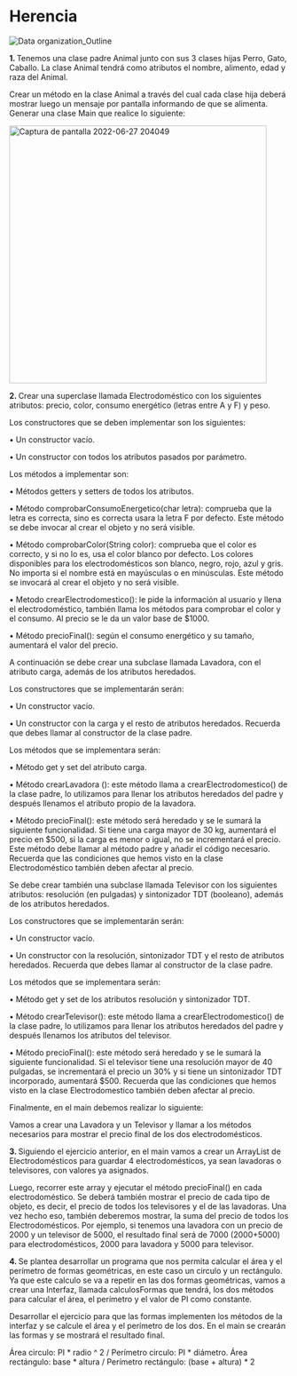 # Herencia

![Data organization_Outline](https://user-images.githubusercontent.com/64716417/176054512-610e2b97-5fb6-4a5d-a0be-4df3266c047e.svg)

<b>1.  </b> Tenemos una clase padre Animal junto con sus 3 clases hijas Perro, Gato, Caballo.
La clase Animal tendrá como atributos el nombre, alimento, edad y raza del
Animal.

Crear un método en la clase Animal a través del cual cada clase hija deberá
mostrar luego un mensaje por pantalla informando de que se alimenta. Generar
una clase Main que realice lo siguiente:

<img width="464" alt="Captura de pantalla 2022-06-27 204049" src="https://user-images.githubusercontent.com/64716417/176055021-883e36f0-9a4f-4302-afe5-7fce852013e5.png">

<b>2.  </b> Crear una superclase llamada Electrodoméstico con los siguientes atributos:
precio, color, consumo energético (letras entre A y F) y peso.

Los constructores que se deben implementar son los siguientes:

• Un constructor vacío.

• Un constructor con todos los atributos pasados por parámetro.


Los métodos a implementar son:

• Métodos getters y setters de todos los atributos.

• Método comprobarConsumoEnergetico(char letra): comprueba que la letra
es correcta, sino es correcta usara la letra F por defecto. Este método se debe
invocar al crear el objeto y no será visible.

• Método comprobarColor(String color): comprueba que el color es correcto, y
si no lo es, usa el color blanco por defecto. Los colores disponibles para los
electrodomésticos son blanco, negro, rojo, azul y gris. No importa si el nombre
está en mayúsculas o en minúsculas. Este método se invocará al crear el
objeto y no será visible.

• Metodo crearElectrodomestico(): le pide la información al usuario y llena el
electrodoméstico, también llama los métodos para comprobar el color y el
consumo. Al precio se le da un valor base de $1000.

• Método precioFinal(): según el consumo energético y su tamaño, aumentará
el valor del precio.

A continuación se debe crear una subclase llamada Lavadora, con el atributo
carga, además de los atributos heredados.


Los constructores que se implementarán serán:

• Un constructor vacío.

• Un constructor con la carga y el resto de atributos heredados. Recuerda que
debes llamar al constructor de la clase padre.


Los métodos que se implementara serán:

• Método get y set del atributo carga.

• Método crearLavadora (): este método llama a crearElectrodomestico() de la
clase padre, lo utilizamos para llenar los atributos heredados del padre y
después llenamos el atributo propio de la lavadora.

• Método precioFinal(): este método será heredado y se le sumará la siguiente
funcionalidad. Si tiene una carga mayor de 30 kg, aumentará el precio en $500,
si la carga es menor o igual, no se incrementará el precio. Este método debe
llamar al método padre y añadir el código necesario. Recuerda que las
condiciones que hemos visto en la clase Electrodoméstico también deben
afectar al precio.

Se debe crear también una subclase llamada Televisor con los siguientes
atributos: resolución (en pulgadas) y sintonizador TDT (booleano), además de los
atributos heredados.

Los constructores que se implementarán serán:

• Un constructor vacío.

• Un constructor con la resolución, sintonizador TDT y el resto de atributos
heredados. Recuerda que debes llamar al constructor de la clase padre.


Los métodos que se implementara serán:

• Método get y set de los atributos resolución y sintonizador TDT.

• Método crearTelevisor(): este método llama a crearElectrodomestico() de la
clase padre, lo utilizamos para llenar los atributos heredados del padre y
después llenamos los atributos del televisor.

• Método precioFinal(): este método será heredado y se le sumará la siguiente
funcionalidad. Si el televisor tiene una resolución mayor de 40 pulgadas, se
incrementará el precio un 30% y si tiene un sintonizador TDT incorporado,
aumentará $500. Recuerda que las condiciones que hemos visto en la clase
Electrodomestico también deben afectar al precio.

Finalmente, en el main debemos realizar lo siguiente:

Vamos a crear una Lavadora y un Televisor y llamar a los métodos necesarios
para mostrar el precio final de los dos electrodomésticos.

<b>3.  </b> Siguiendo el ejercicio anterior, en el main vamos a crear un ArrayList de
Electrodomésticos para guardar 4 electrodomésticos, ya sean lavadoras o
televisores, con valores ya asignados.

Luego, recorrer este array y ejecutar el método precioFinal() en cada
electrodoméstico. Se deberá también mostrar el precio de cada tipo de objeto,
es decir, el precio de todos los televisores y el de las lavadoras. Una vez hecho
eso, también deberemos mostrar, la suma del precio de todos los
Electrodomésticos. Por ejemplo, si tenemos una lavadora con un precio de 2000
y un televisor de 5000, el resultado final será de 7000 (2000+5000) para
electrodomésticos, 2000 para lavadora y 5000 para televisor.

<b>4.  </b> Se plantea desarrollar un programa que nos permita calcular el área y el perímetro
de formas geométricas, en este caso un circulo y un rectángulo. Ya que este
calculo se va a repetir en las dos formas geométricas, vamos a crear una Interfaz,
llamada calculosFormas que tendrá, los dos métodos para calcular el área, el
perímetro y el valor de PI como constante.

Desarrollar el ejercicio para que las formas implementen los métodos de la
interfaz y se calcule el área y el perímetro de los dos. En el main se crearán las
formas y se mostrará el resultado final.

Área circulo: PI * radio ^ 2 / Perímetro circulo: PI * diámetro.
Área rectángulo: base * altura / Perímetro rectángulo: (base + altura) * 2
